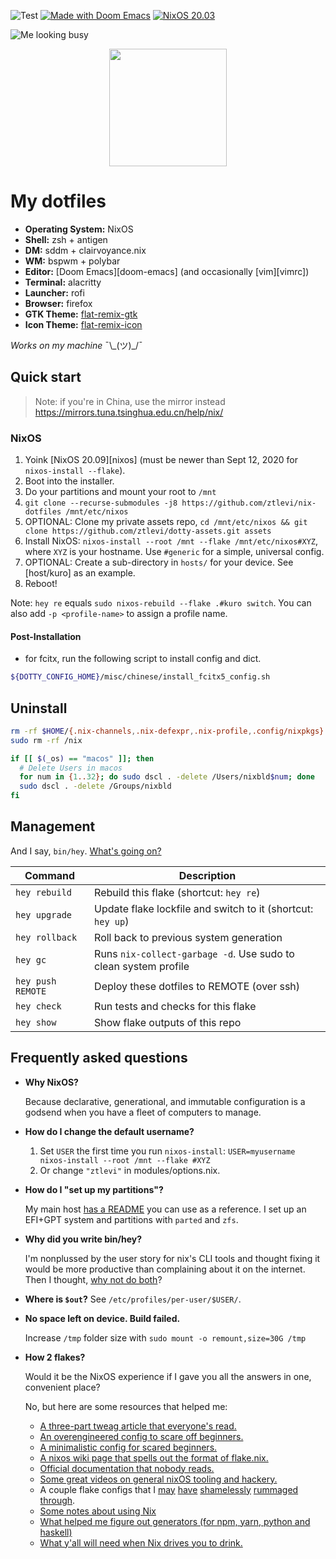 ![Test](https://github.com/ztlevi/nix-dotfiles/workflows/Test/badge.svg)
[![Made with Doom Emacs](https://img.shields.io/badge/Made_with-Doom_Emacs-blueviolet.svg?style=flat-square&logo=GNU%20Emacs&logoColor=white)](https://github.com/hlissner/doom-emacs)
[![NixOS 20.03](https://img.shields.io/badge/NixOS-v20.03-blue.svg?style=flat-square&logo=NixOS&logoColor=white)](https://nixos.org)

![Me looking busy](/../screenshots/fluorescence/fakebusy.png?raw=true)

<p align="center">
<span><img src="/../screenshot/nix-gnome-whitesur.png?raw=true" height="188" /></span>
</p>


# My dotfiles

- **Operating System:** NixOS
- **Shell:** zsh + antigen
- **DM:** sddm + clairvoyance.nix
- **WM:** bspwm + polybar
- **Editor:** [Doom Emacs][doom-emacs] (and occasionally [vim][vimrc])
- **Terminal:** alacritty
- **Launcher:** rofi
- **Browser:** firefox
- **GTK Theme:** [flat-remix-gtk](https://github.com/daniruiz/flat-remix-gtk)
- **Icon Theme:** [flat-remix-icon](https://github.com/daniruiz/flat-remix)

_Works on my machine_ ¯\\\_(ツ)\_/¯

## Quick start

> Note: if you're in China, use the mirror instead https://mirrors.tuna.tsinghua.edu.cn/help/nix/

### NixOS

1. Yoink [NixOS 20.09][nixos] (must be newer than Sept 12, 2020 for `nixos-install --flake`).
2. Boot into the installer.
3. Do your partitions and mount your root to `/mnt`
4. `git clone --recurse-submodules -j8 https://github.com/ztlevi/nix-dotfiles /mnt/etc/nixos`
5. OPTIONAL: Clone my private assets repo, `cd /mnt/etc/nixos && git clone https://github.com/ztlevi/dotty-assets.git assets`
6. Install NixOS: `nixos-install --root /mnt --flake /mnt/etc/nixos#XYZ`, where `XYZ` is your
   hostname. Use `#generic` for a simple, universal config.
7. OPTIONAL: Create a sub-directory in `hosts/` for your device. See [host/kuro] as an example.
8. Reboot!

Note: `hey re` equals `sudo nixos-rebuild --flake .#kuro switch`. You can also add
`-p <profile-name>` to assign a profile name.

#### Post-Installation

- for fcitx, run the following script to install config and dict.
``` sh
${DOTTY_CONFIG_HOME}/misc/chinese/install_fcitx5_config.sh
```

## Uninstall

``` sh
rm -rf $HOME/{.nix-channels,.nix-defexpr,.nix-profile,.config/nixpkgs}
sudo rm -rf /nix

if [[ $(_os) == "macos" ]]; then
  # Delete Users in macos
  for num in {1..32}; do sudo dscl . -delete /Users/nixbld$num; done
  sudo dscl . -delete /Groups/nixbld
fi
```

## Management

And I say, `bin/hey`. [What's going on?](http://hemansings.com/)

| Command           | Description                                                     |
| ----------------- | --------------------------------------------------------------- |
| `hey rebuild`     | Rebuild this flake (shortcut: `hey re`)                         |
| `hey upgrade`     | Update flake lockfile and switch to it (shortcut: `hey up`)     |
| `hey rollback`    | Roll back to previous system generation                         |
| `hey gc`          | Runs `nix-collect-garbage -d`. Use sudo to clean system profile |
| `hey push REMOTE` | Deploy these dotfiles to REMOTE (over ssh)                      |
| `hey check`       | Run tests and checks for this flake                             |
| `hey show`        | Show flake outputs of this repo                                 |

## Frequently asked questions

- **Why NixOS?**

  Because declarative, generational, and immutable configuration is a godsend when you have a fleet
  of computers to manage.

- **How do I change the default username?**

  1. Set `USER` the first time you run `nixos-install`:
     `USER=myusername nixos-install --root /mnt --flake #XYZ`
  2. Or change `"ztlevi"` in modules/options.nix.

- **How do I "set up my partitions"?**

  My main host [has a README](hosts/kuro/README.org) you can use as a reference. I set up an EFI+GPT
  system and partitions with `parted` and `zfs`.

- **Why did you write bin/hey?**

  I'm nonplussed by the user story for nix's CLI tools and thought fixing it would be more
  productive than complaining about it on the internet. Then I thought,
  [why not do both](https://youtube.com/watch?v=vgk-lA12FBk)?

- **Where is `$out`?**
  See `/etc/profiles/per-user/$USER/`.

- **No space left on device. Build failed.**

  Increase `/tmp` folder size with `sudo mount -o remount,size=30G /tmp`

- **How 2 flakes?**

  Would it be the NixOS experience if I gave you all the answers in one, convenient place?

  No, but here are some resources that helped me:

  - [A three-part tweag article that everyone's read.](https://www.tweag.io/blog/2020-05-25-flakes/)
  - [An overengineered config to scare off beginners.](https://github.com/nrdxp/nixflk)
  - [A minimalistic config for scared beginners.](https://github.com/colemickens/nixos-flake-example)
  - [A nixos wiki page that spells out the format of flake.nix.](https://nixos.wiki/wiki/Flakes)
  - [Official documentation that nobody reads.](https://nixos.org/learn.html)
  - [Some great videos on general nixOS tooling and hackery.](https://www.youtube.com/channel/UC-cY3DcYladGdFQWIKL90SQ)
  - A couple flake configs that I [may](https://github.com/LEXUGE/nixos)
    [have](https://github.com/bqv/nixrc)
    [shamelessly](https://git.sr.ht/~dunklecat/nixos-config/tree)
    [rummaged](https://github.com/utdemir/dotfiles) [through](https://github.com/purcell/dotfiles).
  - [Some notes about using Nix](https://github.com/justinwoo/nix-shorts)
  - [What helped me figure out generators (for npm, yarn, python and haskell)](https://myme.no/posts/2020-01-26-nixos-for-development.html)
  - [What y'all will need when Nix drives you to drink.](https://www.youtube.com/watch?v=Eni9PPPPBpg)
